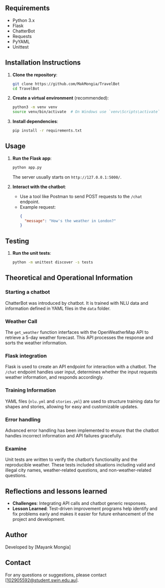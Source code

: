
## Requirements
- Python 3.x
- Flask
- ChatterBot
- Requests
- PyYAML
- Unittest

## Installation Instructions
1. **Clone the repository**:
    ```bash
    git clone https://github.com/MakMongia/TravelBot
    cd TravelBot
    ```

2. **Create a virtual environment** (recommended):
    ```bash
    python3 -m venv venv
    source venv/bin/activate  # On Windows use `venv\Scripts\activate`
    ```

3. **Install dependencies**:
    ```bash
    pip install -r requirements.txt
    ```

## Usage
1. **Run the Flask app**:
    ```bash
    python app.py
    ```
    The server usually starts on `http://127.0.0.1:5000/`.

2. **Interact with the chatbot**:
    - Use a tool like Postman to send POST requests to the `/chat` endpoint.
    - Example request:
        ```json
        {
          "message": "How's the weather in London?"
        }
        ```

## Testing
1. **Run the unit tests**:
    ```bash
    python -m unittest discover -s tests
    ```

## Theoretical and Operational Information
### Starting a chatbot
ChatterBot was introduced by chatbot. It is trained with NLU data and information defined in YAML files in the `data` folder.

### Weather Call
The `get_weather` function interfaces with the OpenWeatherMap API to retrieve a 5-day weather forecast. This API processes the response and sorts the weather information.

### Flask integration
Flask is used to create an API endpoint for interaction with a chatbot. The `/chat` endpoint handles user input, determines whether the input requests weather information, and responds accordingly.

### Training Information
YAML files (`nlu.yml` and `stories.yml`) are used to structure training data for shapes and stories, allowing for easy and customizable updates.

### Error handling
Advanced error handling has been implemented to ensure that the chatbot handles incorrect information and API failures gracefully.

### Examine
Unit tests are written to verify the chatbot’s functionality and the reproducible weather. These tests included situations including valid and illegal city names, weather-related questions, and non-weather-related questions.

## Reflections and lessons learned
- **Challenges**: Integrating API calls and chatbot generic responses.
- **Lesson Learned**: Test-driven improvement programs help identify and fix problems early and makes it easier for future enhancement of the project and development.

## Author
Developed by [Mayank Mongia]

## Contact
For any questions or suggestions, please contact [102905592@student.swin.edu.au].
